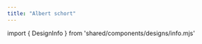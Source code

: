 ```yaml
---
title: "Albert schort"
---
```


import { DesignInfo } from 'shared/components/designs/info.mjs'

<DesignInfo design='albert' docs />
